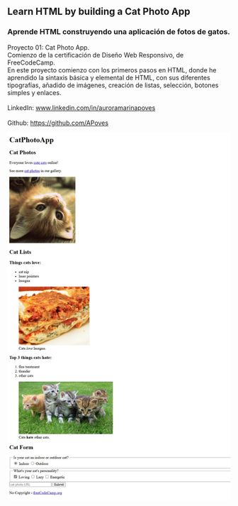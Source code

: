 ## Learn HTML by building a Cat Photo App
### Aprende HTML construyendo una aplicación de fotos de gatos.

Proyecto 01: Cat Photo App.
<br>
Comienzo de la certificación de Diseño Web Responsivo, de FreeCodeCamp.
<br>
En este proyecto comienzo con los primeros pasos en HTML, donde he aprendido la sintaxis básica y elemental de HTML, con sus diferentes tipografías, añadido de imágenes, creación de listas, selección, botones simples y enlaces.
<br>
<br>
LinkedIn: www.linkedin.com/in/auroramarinapoves
<br>
<br>
Github: https://github.com/APoves
<br>

![image](https://github.com/APoves/Responsive-Web-Design/blob/main/01%20Cat%20Photo%20App/Cat%20Photo%20App.jpg)
